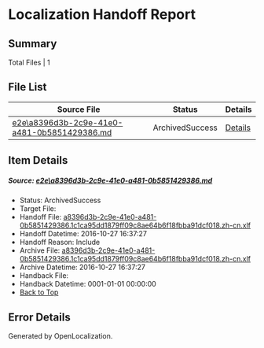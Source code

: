 # <a name='report-top'></a> Localization Handoff Report

## Summary
 Total Files | 1

## File List
 Source File | Status | Details 
 ----------- | ------ | ------- 
 [e2e\a8396d3b-2c9e-41e0-a481-0b5851429386.md](https://github.com/OpenLocalizationTestOrg/ol-test0/blob/6885e7bb6a353d23cfcd50f45fba997d95b0ada9/e2e/a8396d3b-2c9e-41e0-a481-0b5851429386.md) | ArchivedSuccess | [Details](#e37d582f88d5312f6decdfbb79eb6d869b3101e95)

## Item Details
##### <a name='e37d582f88d5312f6decdfbb79eb6d869b3101e95'></a> Source: [e2e\a8396d3b-2c9e-41e0-a481-0b5851429386.md](https://github.com/OpenLocalizationTestOrg/ol-test0/blob/6885e7bb6a353d23cfcd50f45fba997d95b0ada9/e2e/a8396d3b-2c9e-41e0-a481-0b5851429386.md)
* Status: ArchivedSuccess
* Target File: 
* Handoff File: [a8396d3b-2c9e-41e0-a481-0b5851429386.1c1ca95dd1879ff09c8ae64b6f18fbba91dcf018.zh-cn.xlf](https://github.com/OpenLocalizationTestOrg/ol-test0-handoff/blob/11d2aa4ab52a730c8483d9da4e4b33eda4e82a52/ol-handoff/OpenLocalizationTestOrg/ol-test0-zhcn/shujia/ht/a8396d3b-2c9e-41e0-a481-0b5851429386.1c1ca95dd1879ff09c8ae64b6f18fbba91dcf018.zh-cn.xlf)
* Handoff Datetime: 2016-10-27 16:37:27
* Handoff Reason: Include
* Archive File: [a8396d3b-2c9e-41e0-a481-0b5851429386.1c1ca95dd1879ff09c8ae64b6f18fbba91dcf018.zh-cn.xlf](https://github.com/OpenLocalizationTestOrg/ol-test0-handoff/blob/2f2e52fe1335a421692a5071c8f0a6523f405ddb/ol-archive/OpenLocalizationTestOrg/ol-test0-zhcn/shujia/ht/a8396d3b-2c9e-41e0-a481-0b5851429386.1c1ca95dd1879ff09c8ae64b6f18fbba91dcf018.zh-cn.xlf)
* Archive Datetime: 2016-10-27 16:37:27
* Handback File: 
* Handback Datetime: 0001-01-01 00:00:00
* [Back to Top](#report-top)


## Error Details

Generated by OpenLocalization.
